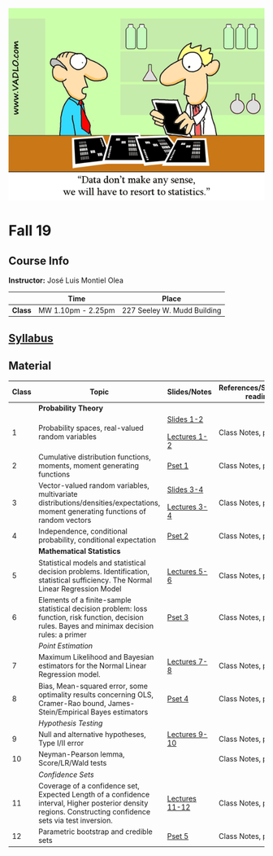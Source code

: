 ![Statistics](docs/AuxFiles/website/Last-line-of-defense-statistics.gif)

# Fall 19

## Course Info

**Instructor:** José Luis Montiel Olea

|           | Time               | Place                       |
|-----------|--------------------|-----------------------------|
| **Class** | MW 1.10pm - 2.25pm | 227 Seeley W. Mudd Building |

## [Syllabus](docs/Syllabus/Syllabus.pdf)

## Material

| Class | Topic                                                                                       | Slides/Notes                                                                                                             | References/Suggested reading |
|-------|---------------------------------------------------------------------------------------------|--------------------------------------------------------------------------------------------------------------------------|------------------------------|
|       | **Probability Theory**                                                                      |                                                                                                                          |                              |
|     1 | Probability spaces, real-valued random variables                                            | [Slides 1-2](docs/Slides/Slides01-2.pdf)   <br /><br /> [Lectures 1-2](docs/Lectures/Lectures01-2.pdf) |  Class Notes, pp. 1-5                          |
|     2 | Cumulative distribution functions, moments, moment generating functions                     | [Pset 1](docs/ProblemSet/ProblemSet1.pdf)                                                             | Class Notes, pp. 5-9                    |
|     3 | Vector-valued random variables, multivariate distributions/densities/expectations, moment generating functions of random vectors |  [Slides 3-4](docs/Slides/Slides03-4.pdf) <br /><br /> [Lectures 3-4](docs/Lectures/Lectures03-4.pdf) | Class Notes, pp. 1-6          |
|     4 | Independence, conditional probability, conditional expectation                              | [Pset 2](docs/ProblemSet/ProblemSet2.pdf)                                                             | Class Notes, pp. 7-15                   |
|       | **Mathematical Statistics**                                                                 |                                                                                                                          |                              |
|     5 | Statistical models and statistical decision problems. Identification, statistical sufficiency. The Normal Linear Regression Model                                                    | [Lectures 5-6](docs/Lectures/Lectures05-6.pdf)                                                             | Class Notes, pp. 1-4                    |
|     6 | Elements of a finite-sample statistical decision problem: loss function, risk function, decision rules. Bayes and minimax decision rules: a primer                                                               | [Pset 3](docs/ProblemSet/ProblemSet3.pdf)                                                            | Class Notes, pp. 5-7                     |
|       | *Point Estimation*                                                                 |                                                                                                                          |                              |
|     7 | Maximum Likelihood and Bayesian estimators for the Normal Linear Regression model.                               | [Lectures 7-8](docs/Lectures/Lectures07-8.pdf)                                                             |  Class Notes, pp. 1-7                            | 
|     8 | Bias, Mean-squared error, some optimality results concerning OLS, Cramer-Rao bound, James-Stein/Empirical Bayes estimators                 | [Pset 4](docs/ProblemSet/ProblemSet4.pdf)                                                             | Class Notes, pp. 7-11                    |
|       | *Hypothesis Testing*                                                                 |                                                                                                                          |                              |
|     9 | Null and alternative hypotheses, Type I/II error                | [Lectures 9-10](docs/Lectures/Lectures09-10.pdf)                                                           |   Class Notes, pp. 1-6                           | 
|    10 | Neyman-Pearson lemma, Score/LR/Wald tests                                                   |                                                       |   Class Notes, pp. 6-13                           |
|       | *Confidence Sets*                                                                 |                                                                                                                          |                              |
|    11 | Coverage of a confidence set, Expected Length of a confidence interval, Higher posterior density regions. Constructing confidence sets via test inversion.                                           | [Lectures 11-12](docs/Lectures/Lectures11-12.pdf)                                                          | Class Notes, pp. 1-6                             |
|    12 | Parametric bootstrap and credible sets           | [Pset 5](docs/ProblemSet/ProblemSet5.pdf)                                                            |  Class Notes, pp. 7-9                            |
